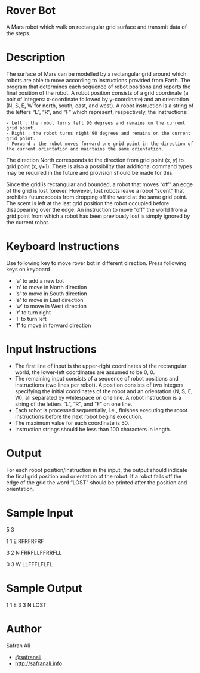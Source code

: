 Rover Bot
=========

A Mars robot which walk on rectangular grid surface and transmit data of the steps.


Description
===========

The surface of Mars can be modelled by a rectangular grid around which robots are able to move according to instructions provided from Earth. The program that determines each sequence of robot positions and reports the final position of the robot. A robot position consists of a grid coordinate (a pair of integers: x-coordinate followed by y-coordinate) and an orientation (N, S, E, W for north, south, east, and west). A robot instruction is a string of the letters “L”, “R”, and “F” which represent, respectively, the instructions:
	
	- Left : the robot turns left 90 degrees and remains on the current grid point.
	- Right : the robot turns right 90 degrees and remains on the current grid point.
	- Forward : the robot moves forward one grid point in the direction of the current orientation and maintains the same orientation.

The direction North corresponds to the direction from grid point (x, y) to grid point (x, y+1). There is also a possibility that additional command types may be required in the future and provision should be made for this.

Since the grid is rectangular and bounded, a robot that moves “off” an edge of the grid is lost forever. However, lost robots leave a robot “scent” that prohibits future robots from dropping off the world at the same grid point. The scent is left at the last grid position the robot occupied before disappearing over the edge. An instruction to move “off” the world from a grid point from which a robot has been previously lost is simply ignored by the current robot.


Keyboard Instructions
=====================

Use following key to move rover bot in different direction. Press following keys on keyboard

* 'a'    to add a new bot
* 'n'    to move in North direction
* 's'    to move in South direction
* 'e'    to move in East direction
* 'w'    to move in West direction
* 'r'    to turn right
* 'l'    to turn left
* 'f'    to move in forward direction


Input Instructions
==================

* The first line of input is the upper-right coordinates of the rectangular world, the lower-left coordinates are assumed to be 0, 0.
* The remaining input consists of a sequence of robot positions and instructions (two lines per robot). A position consists of two integers specifying the initial coordinates of the robot and an orientation (N, S, E, W), all separated by whitespace on one line. A robot instruction is a string of the letters “L”, “R”, and “F” on one line.
* Each robot is processed sequentially, i.e., finishes executing the robot instructions before the next robot begins execution.
* The maximum value for each coordinate is 50.
* Instruction strings should be less than 100 characters in length.


Output
======

For each robot position/instruction in the input, the output should indicate the final grid position and orientation of the robot. If a robot falls off the edge of the grid the word “LOST” should be printed after the position and orientation.


Sample Input
============

5 3

1 1 E 
RFRFRFRF

3 2 N 
FRRFLLFFRRFLL

0 3 W 
LLFFFLFLFL


Sample Output
=============

1 1 E
3 3 N LOST


Author
======

Safran Ali
* <a href="http://twitter.com/safranali">@safranali</a>
* http://safranali.info